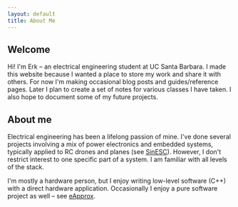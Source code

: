 ```yaml
---
layout: default
title: About Me
---
```


## Welcome
Hi! I'm Erk – an electrical engineering student at UC Santa Barbara. I made this website because I wanted a place to store my work and share it with others. For now I'm making occasional blog posts and guides/reference pages. Later I plan to create a set of notes for various classes I have taken. I also hope to document some of my future projects.

## About me
Electrical engineering has been a lifelong passion of mine. I've done several projects involving a mix of power electronics and embedded systems, typically applied to RC drones and planes (see [SinESC](https://github.com/SAR-mango/SinESC)). However, I don't restrict interest to one specific part of a system. I am familiar with all levels of the stack.

I'm mostly a hardware person, but I enjoy writing low-level software (C++) with a direct hardware application. Occasionally I enjoy a pure software project as well – see [eApprox](https://github.com/SAR-mango/eApprox).
